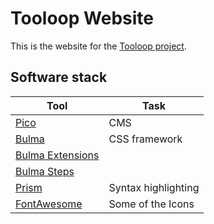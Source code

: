 # Tooloop Website

This is the website for the [Tooloop project](http://www.tooloop.org).


## Software stack

|                           Tool                           |         Task        |
|----------------------------------------------------------|---------------------|
| [Pico](http://picocms.org/)                              | CMS                 |
| [Bulma](https://bulma.io/)                               | CSS framework       |
| [Bulma Extensions](https://wikiki.github.io/)            |                     |
| [Bulma Steps](https://aramvisser.github.io/bulma-steps/) |                     |
| [Prism](http://prismjs.com)                              | Syntax highlighting |
| [FontAwesome](https://fontawesome.com/)                  | Some of the Icons   |